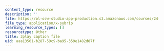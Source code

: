 ```yaml
---
content_type: resource
description: ''
file: https://ol-ocw-studio-app-production.s3.amazonaws.com/courses/24-908-creole-language-and-caribbean-identities-spring-2017/aaa13501b28759c9ba95359e1482d87f_aRZax7Y2t7g.vtt
file_type: application/x-subrip
learning_resource_types: []
resourcetype: Other
title: 3play caption file
uid: aaa13501-b287-59c9-ba95-359e1482d87f
---
```

